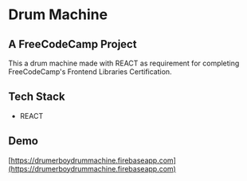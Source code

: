 # Drum Machine

## A FreeCodeCamp Project
This a drum machine made with REACT as requirement for completing FreeCodeCamp's Frontend Libraries Certification.

## Tech Stack
- REACT

## Demo
[https://drumerboydrummachine.firebaseapp.com](https://drumerboydrummachine.firebaseapp.com)
